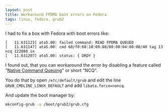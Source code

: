```yaml
---
layout: post
title: Workaround FPDMA boot errors on Fedora
tags: linux, fedora, grub2
---
```


I had to fix a box with Fedora with boot errors like:

```
[   11.631123] ata5.00: failed command: READ FPDMA QUEUED
[   11.631147] ata5.00: cmd 60/f0:68:18:09:80/00:00:04:00:00/40 tag 13 ncq 122880 in
[   11.631207] ata5.00: status: { DRDY }
```

I found out, that you can workaround the error by disabling a feature called "[Native Command Queuing](https://en.wikipedia.org/wiki/Native_Command_Queuing)" or short "NCQ".

You do that by open `/etc/default/grub` and edit the line `GRUB_CMDLINE_LINUX_DEFAULT` and add `libata.force=noncq`.

And update the boot manager by:

```bash
mkconfig-grub -o /boot/grub2/grub.cfg
```
